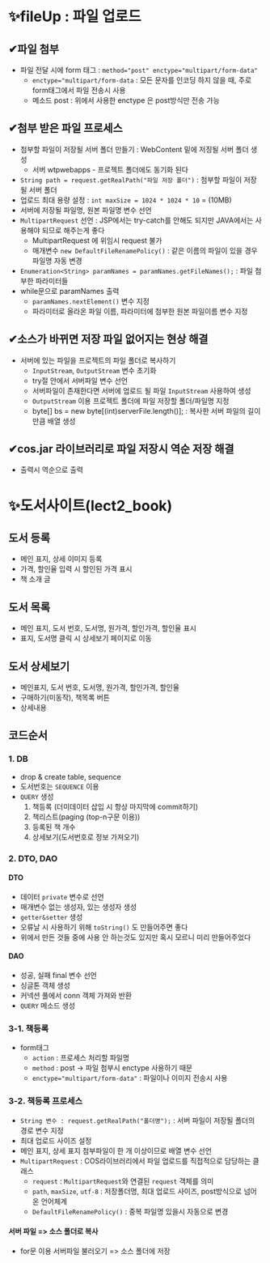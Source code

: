 # ✨fileUp : 파일 업로드

## ✔파일 첨부
- 파일 전달 시에 form 태그 : `method="post" enctype="multipart/form-data"`
    - `enctype="multipart/form-data` : 모든 문자를 인코딩 하지 않을 때, 주로 form태그에서 파일 전송시 사용
    - 메소드 post : 위에서 사용한 enctype 은 post방식만 전송 가능

## ✔첨부 받은 파일 프로세스
- 첨부할 파일이 저장될 서버 폴더 만들기 : WebContent 밑에 저징될 서버 폴더 생성
    - 서버 wtpwebapps - 프로젝트 폴더에도 동기화 된다
- `String path = request.getRealPath("파일 저장 폴더")` : 첨부할 파일이 저장될 서버 폴더
- 업로드 최대 용량 설정 : `int maxSize = 1024 * 1024 * 10` = (10MB)
- 서버에 저장될 파일명, 원본 파일명 변수 선언
- `MultipartRequest` 선언 : JSP에서는 try-catch를 안해도 되지만 JAVA에서는 사용해야 되므로 해주는게 좋다
    - MultipartRequest 에 위임시 request 불가
    - 매개변수 `new DefaultFileRenamePolicy()` : 같은 이름의 파일이 있을 경우 파일명 자동 변경
- `Enumeration<String> paramNames = paramNames.getFileNames();` : 파일 첨부한 파라미터들
- while문으로 paramNames 출력
    - `paramNames.nextElement()` 변수 지정
    - 파라미터로 올라온 파일 이름, 파라미터에 첨부한 원본 파일이름 변수 지정

## ✔소스가 바뀌면 저장 파일 없어지는 현상 해결
- 서버에 있는 파일을 프로젝트의 파일 폴더로 복사하기
    - `InputStream`, `OutputStream` 변수 초기화
    - try절 안에서 서버파일 변수 선언
    - 서버파일이 존재한다면 서버에 업로드 될 파일  `InputStream` 사용하여 생성
    - `OutputStream` 이용 프로젝트 폴더에 파일 저장할 폴더/파일명 지정
    - byte[] bs = new byte[(int)serverFile.length()]; : 복사한 서버 파일의 길이만큼 배열 생성

## ✔cos.jar 라이브러리로 파일 저장시 역순 저장 해결

- 출력시 역순으로 출력

# ✨도서사이트(lect2_book)
## 도서 등록
- 메인 표지, 상세 이미지 등록
- 가격, 할인율 입력 시 할인된 가격 표시
- 책 소개 글

## 도서 목록
- 메인 표지, 도서 번호, 도서명, 원가격, 할인가격, 할인율 표시
- 표지, 도서명 클릭 시 상세보기 페이지로 이동

## 도서 상세보기
- 메인표지, 도서 번호, 도서명, 원가격, 할인가격, 할인율
- 구매하기(미동작), 책목록 버튼
- 상세내용

## 코드순서
### 1. DB 
- drop & create table, sequence
- 도서번호는 `SEQUENCE` 이용
- `QUERY` 생성
    1. 책등록 (더미데이터 삽입 시 항상 마지막에 commit하기)
    2. 책리스트(paging (top-n구문 이용))
    3. 등록된 책 개수
    4. 상세보기(도서번호로 정보 가져오기)

### 2. DTO, DAO
#### DTO
- 데이터 `private` 변수로 선언
- 매개변수 없는 생성자, 있는 생성자 생성
- `getter&setter` 생성
- 오류날 시 사용하기 위해 `toString()` 도 만들어주면 좋다
- 위에서 만든 것들 중에 사용 안 하는것도 있지만 혹시 모르니 미리 만들어주었다

#### DAO
- 성공, 실패 final 변수 선언
- 싱글톤 객체 생성
- 커넥션 풀에서 conn 객체 가져와 반환
- `QUERY` 메소드 생성

### 3-1. 책등록
- form태그
    - `action` : 프로세스 처리할 파일명
    - `method` : post -> 파일 첨부시 enctype 사용하기 때문
    - `enctype="multipart/form-data"` : 파일이나 이미지 전송시 사용
### 3-2. 책등록 프로세스
- `String 변수 : request.getRealPath("폴더명");` : 서버 파일이 저장될 폴더의 경로 변수 지정
- 최대 업로드 사이즈 설정
- 메인 표지, 상세 표지 첨부파일이 한 개 이상이므로 배열 변수 선언
- `MultipartRequest` : COS라이브러리에서 파일 업로드를 직접적으로 담당하는 클래스
    - `request` : `MultipartRequest`와 연결된 `request` 객체를 의미
    - `path`, `maxSize`, `utf-8` : 저장폴더명, 최대 업로드 사이즈, post방식으로 넘어온 언어체계
    - `DefaultFileRenamePolicy()` : 중복 파일명 있을시 자동으로 변경

#### 서버 파일 => 소스 폴더로 복사
- for문 이용 서버파일 불러오기 => 소스 폴더에 저장


